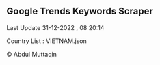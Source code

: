 

## Google Trends Keywords Scraper 
 
Last Update 31-12-2022 , 08:20:14

Country List :
VIETNAM.json



© Abdul Muttaqin 
